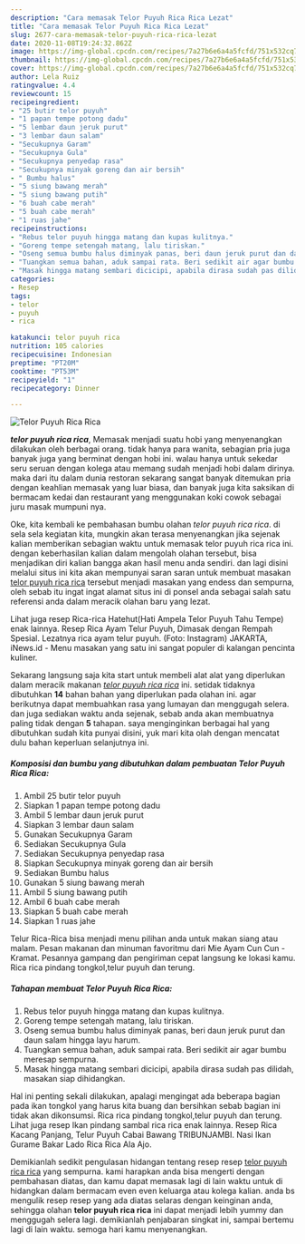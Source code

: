 ```yaml
---
description: "Cara memasak Telor Puyuh Rica Rica Lezat"
title: "Cara memasak Telor Puyuh Rica Rica Lezat"
slug: 2677-cara-memasak-telor-puyuh-rica-rica-lezat
date: 2020-11-08T19:24:32.862Z
image: https://img-global.cpcdn.com/recipes/7a27b6e6a4a5fcfd/751x532cq70/telor-puyuh-rica-rica-foto-resep-utama.jpg
thumbnail: https://img-global.cpcdn.com/recipes/7a27b6e6a4a5fcfd/751x532cq70/telor-puyuh-rica-rica-foto-resep-utama.jpg
cover: https://img-global.cpcdn.com/recipes/7a27b6e6a4a5fcfd/751x532cq70/telor-puyuh-rica-rica-foto-resep-utama.jpg
author: Lela Ruiz
ratingvalue: 4.4
reviewcount: 15
recipeingredient:
- "25 butir telor puyuh"
- "1 papan tempe potong dadu"
- "5 lembar daun jeruk purut"
- "3 lembar daun salam"
- "Secukupnya Garam"
- "Secukupnya Gula"
- "Secukupnya penyedap rasa"
- "Secukupnya minyak goreng dan air bersih"
- " Bumbu halus"
- "5 siung bawang merah"
- "5 siung bawang putih"
- "6 buah cabe merah"
- "5 buah cabe merah"
- "1 ruas jahe"
recipeinstructions:
- "Rebus telor puyuh hingga matang dan kupas kulitnya."
- "Goreng tempe setengah matang, lalu tiriskan."
- "Oseng semua bumbu halus diminyak panas, beri daun jeruk purut dan daun salam hingga layu harum."
- "Tuangkan semua bahan, aduk sampai rata. Beri sedikit air agar bumbu meresap sempurna."
- "Masak hingga matang sembari dicicipi, apabila dirasa sudah pas dilidah, masakan siap dihidangkan."
categories:
- Resep
tags:
- telor
- puyuh
- rica

katakunci: telor puyuh rica 
nutrition: 105 calories
recipecuisine: Indonesian
preptime: "PT20M"
cooktime: "PT53M"
recipeyield: "1"
recipecategory: Dinner

---
```



![Telor Puyuh Rica Rica](https://img-global.cpcdn.com/recipes/7a27b6e6a4a5fcfd/751x532cq70/telor-puyuh-rica-rica-foto-resep-utama.jpg)

<b><i>telor puyuh rica rica</i></b>, Memasak menjadi suatu hobi yang menyenangkan dilakukan oleh berbagai orang. tidak hanya para wanita, sebagian pria juga banyak juga yang berminat dengan hobi ini. walau hanya untuk sekedar seru seruan dengan kolega atau memang sudah menjadi hobi dalam dirinya. maka dari itu dalam dunia restoran sekarang sangat banyak ditemukan pria dengan keahlian memasak yang luar biasa, dan banyak juga kita saksikan di bermacam kedai dan restaurant yang menggunakan koki cowok sebagai juru masak mumpuni nya.

Oke, kita kembali ke pembahasan bumbu olahan <i>telor puyuh rica rica</i>. di sela sela kegiatan kita, mungkin akan terasa menyenangkan jika sejenak kalian memberikan sebagian waktu untuk memasak telor puyuh rica rica ini. dengan keberhasilan kalian dalam mengolah olahan tersebut, bisa menjadikan diri kalian bangga akan hasil menu anda sendiri. dan lagi disini melalui situs ini kita akan mempunyai saran saran untuk membuat masakan <u>telor puyuh rica rica</u> tersebut menjadi masakan yang endess dan sempurna, oleh sebab itu ingat ingat alamat situs ini di ponsel anda sebagai salah satu referensi anda dalam meracik olahan baru yang lezat.

Lihat juga resep Rica-rica Hatehut(Hati Ampela Telor Puyuh Tahu Tempe) enak lainnya. Resep Rica Ayam Telur Puyuh, Dimasak dengan Rempah Spesial. Lezatnya rica ayam telur puyuh. (Foto: Instagram) JAKARTA, iNews.id - Menu masakan yang satu ini sangat populer di kalangan pencinta kuliner.


Sekarang langsung saja kita start untuk membeli alat alat yang diperlukan dalam meracik makanan <u><i>telor puyuh rica rica</i></u> ini. setidak tidaknya dibutuhkan <b>14</b> bahan bahan yang diperlukan pada olahan ini. agar berikutnya dapat membuahkan rasa yang lumayan dan menggugah selera. dan juga sediakan waktu anda sejenak, sebab anda akan membuatnya paling tidak dengan <b>5</b> tahapan. saya menginginkan berbagai hal yang dibutuhkan sudah kita punyai disini, yuk mari kita olah dengan mencatat dulu bahan keperluan selanjutnya ini.

<!--inarticleads1-->

##### Komposisi dan bumbu yang dibutuhkan dalam pembuatan Telor Puyuh Rica Rica:

1. Ambil 25 butir telor puyuh
1. Siapkan 1 papan tempe potong dadu
1. Ambil 5 lembar daun jeruk purut
1. Siapkan 3 lembar daun salam
1. Gunakan Secukupnya Garam
1. Sediakan Secukupnya Gula
1. Sediakan Secukupnya penyedap rasa
1. Siapkan Secukupnya minyak goreng dan air bersih
1. Sediakan  Bumbu halus
1. Gunakan 5 siung bawang merah
1. Ambil 5 siung bawang putih
1. Ambil 6 buah cabe merah
1. Siapkan 5 buah cabe merah
1. Siapkan 1 ruas jahe


Telur Rica-Rica bisa menjadi menu pilihan anda untuk makan siang atau malam. Pesan makanan dan minuman favoritmu dari Mie Ayam Cun Cun - Kramat. Pesannya gampang dan pengiriman cepat langsung ke lokasi kamu. Rica rica pindang tongkol,telur puyuh dan terung. 

<!--inarticleads2-->

##### Tahapan membuat Telor Puyuh Rica Rica:

1. Rebus telor puyuh hingga matang dan kupas kulitnya.
1. Goreng tempe setengah matang, lalu tiriskan.
1. Oseng semua bumbu halus diminyak panas, beri daun jeruk purut dan daun salam hingga layu harum.
1. Tuangkan semua bahan, aduk sampai rata. Beri sedikit air agar bumbu meresap sempurna.
1. Masak hingga matang sembari dicicipi, apabila dirasa sudah pas dilidah, masakan siap dihidangkan.


Hal ini penting sekali dilakukan, apalagi mengingat ada beberapa bagian pada ikan tongkol yang harus kita buang dan bersihkan sebab bagian ini tidak akan dikonsumsi. Rica rica pindang tongkol,telur puyuh dan terung. Lihat juga resep Ikan pindang sambal rica rica enak lainnya. Resep Rica Kacang Panjang, Telur Puyuh Cabai Bawang TRIBUNJAMBI. Nasi Ikan Gurame Bakar Lado Rica Rica Ala Ajo. 

Demikianlah sedikit pengulasan hidangan tentang resep resep <u>telor puyuh rica rica</u> yang sempurna. kami harapkan anda bisa mengerti dengan pembahasan diatas, dan kamu dapat memasak lagi di lain waktu untuk di hidangkan dalam bermacam even even keluarga atau kolega kalian. anda bs mengulik resep resep yang ada diatas selaras dengan keinginan anda, sehingga olahan <b>telor puyuh rica rica</b> ini dapat menjadi lebih yummy dan menggugah selera lagi. demikianlah penjabaran singkat ini, sampai bertemu lagi di lain waktu. semoga hari kamu menyenangkan.
